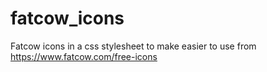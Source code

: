 # fatcow_icons

Fatcow icons in a css stylesheet to make easier to use from https://www.fatcow.com/free-icons
